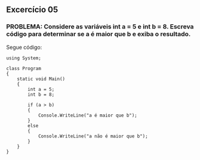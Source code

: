 ## **Excercício 05**

### **PROBLEMA:** Considere as variáveis int a = 5 e int b = 8. Escreva código para determinar se a é maior que b e exiba o resultado.

Segue código:

```
using System;

class Program
{
    static void Main()
    {
        int a = 5;
        int b = 8;

        if (a > b)
        {
            Console.WriteLine("a é maior que b");
        }
        else
        {
            Console.WriteLine("a não é maior que b");
        }
    }
}

```
